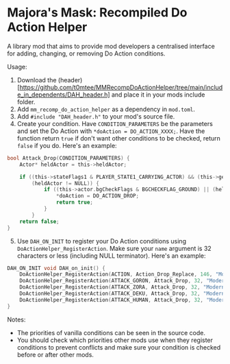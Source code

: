 # Majora's Mask: Recompiled Do Action Helper

A library mod that aims to provide mod developers a centralised interface for adding, changing, or removing Do Action conditions.

Usage:
1. Download the (header)[https://github.com/t0mtee/MMRecompDoActionHelper/tree/main/include_in_dependents/DAH_header.h] and place it in your mods include folder.
2. Add `mm_recomp_do_action_helper` as a dependency in `mod.toml`.
3. Add `#include "DAH_header.h"` to your mod's source file.
4. Create your condition. Have `CONDITION_PARAMETERS` be the parameters and set the Do Action with `*doAction = DO_ACTION_XXXX;`. Have the function return `true` if don't want other conditions to be checked, return `false` if you do. Here's an example:
```C
bool Attack_Drop(CONDITION_PARAMETERS) {
    Actor* heldActor = this->heldActor;

    if ((this->stateFlags1 & PLAYER_STATE1_CARRYING_ACTOR) && (this->getItemId == GI_NONE) &&
        (heldActor != NULL)) {
            if ((this->actor.bgCheckFlags & BGCHECKFLAG_GROUND) || (heldActor->id == ACTOR_EN_NIW)) {
                *doAction = DO_ACTION_DROP;
                return true;
            }
        }
    return false;
}
```
5. Use `DAH_ON_INIT` to register your Do Action conditions using `DoActionHelper_RegisterAction`. Make sure your `name` argument is 32 characters or less (including NULL terminator). Here's an example:
```C
DAH_ON_INIT void DAH_on_init() {
    DoActionHelper_RegisterAction(ACTION, Action_Drop_Replace, 146, "Modern Throwing");
    DoActionHelper_RegisterAction(ATTACK_GORON, Attack_Drop, 32, "Modern Throwing");
    DoActionHelper_RegisterAction(ATTACK_ZORA, Attack_Drop, 32, "Modern Throwing");
    DoActionHelper_RegisterAction(ATTACK_DEKU, Attack_Drop, 32, "Modern Throwing");
    DoActionHelper_RegisterAction(ATTACK_HUMAN, Attack_Drop, 32, "Modern Throwing");
}
```

Notes:
- The priorities of vanilla conditions can be seen in the source code.
- You should check which priorities other mods use when they register conditions to prevent conflicts and make sure your condition is checked before or after other mods.